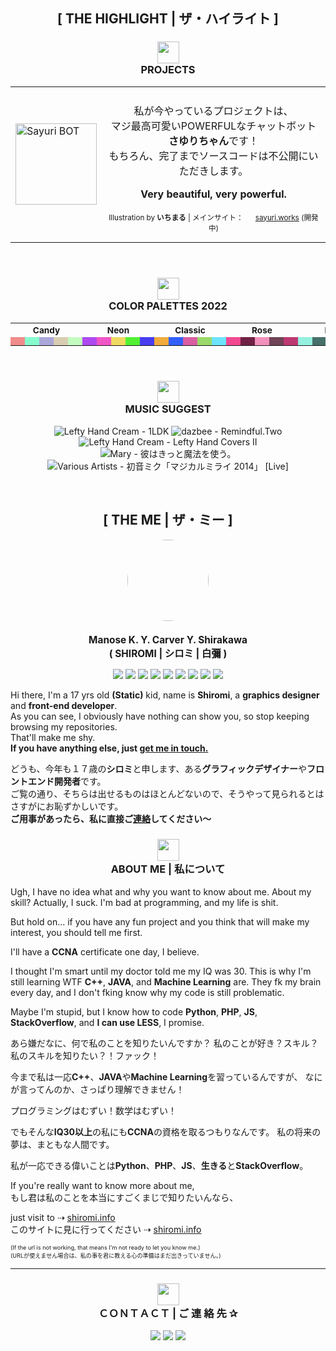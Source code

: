 <h2 align="center" class="maintitle">[ THE HIGHLIGHT | ザ・ハイライト ]</h2>

<!-- Highlight: Projects -->
<h3 align="center" class="subtitle">
<img src="https://tokyo.s3.463.fish/assets/icons/cartoon_idea.svg" height="auto" width="35px"><br/>
PROJECTS
</h3>

<table style="margin-left: auto; margin-right: auto">
<tr>

<td>
    <img alt="Sayuri BOT" src="https://tokyo.s3.463.fish/assets/sayuri/avatar_01-rebg-center.png" height="auto" width="130px">
</td>

<td>
    <p align="center" style="padding-top: 7px">
        私が今やっているプロジェクトは、<br>
        マジ最高可愛いPOWERFULなチャットボット<b>さゆりちゃん</b>です！<br>
        もちろん、完了までソースコードは不公開にいただきします。
    </p><p align="center">
        <b>Very beautiful, very powerful.</b>
    </p><p align="center" style="font-size: 0.73em">
        Illustration by <b>いちまる</b> | メインサイト： <img src="https://tokyo.s3.463.fish/assets/sayuri/favicon_01.png" height="auto" width="16px" / ><a href="https://sayuri.works">sayuri.works</a> (開発中)
    </p>
</td>

</tr>
</table>

<br>

<!-- Highlight: Colors -->
<h3 align="center" class="subtitle">
<img src="https://tokyo.s3.463.fish/assets/icons/cartoon_bird.svg" height="auto" width="35px"><br/>
COLOR PALETTES 2022
</h3>
<table style="margin-left: auto; margin-right: auto">
    <tr style="font-size: 0.85em">
        <th colspan="5" style="width: 20%"><b>Candy</b></th>
        <th colspan="5" style="width: 20%"><b>Neon</b></th>
        <th colspan="5" style="width: 20%"><b>Classic</b></th>
        <th colspan="5" style="width: 20%"><b>Rose</b></th>
        <th colspan="5" style="width: 20%"><b>Mint</b></th>
    </tr>
    <tr>
        <td bgcolor="#f08c8c">
        <img src="https://via.placeholder.com/15/f08c8c/000000?text=+" height="7px" width="7px" />
        </td>
        <td bgcolor="#86fcce">
        <img src="https://via.placeholder.com/15/86fcce/000000?text=+" height="7px" width="7px" />
        </td>
        <td bgcolor="#aaa7d9">
        <img src="https://via.placeholder.com/15/aaa7d9/000000?text=+" height="7px" width="7px" />
        </td>
        <td bgcolor="#d9ceb2">
        <img src="https://via.placeholder.com/15/d9ceb2/000000?text=+" height="7px" width="7px" />
        </td>
        <td bgcolor="#c3fcc0">
        <img src="https://via.placeholder.com/15/c3fcc0/000000?text=+" height="7px" width="7px" />
        </td>
    </>
        <td bgcolor="#ae4af0">
        <img src="https://via.placeholder.com/15/ae4af0/000000?text=+" height="7px" width="7px" />
        </td>
        <td bgcolor="#f056c7">
        <img src="https://via.placeholder.com/15/f056c7/000000?text=+" height="7px" width="7px" />
        </td>
        <td bgcolor="#f0d962">
        <img src="https://via.placeholder.com/15/f0d962/000000?text=+" height="7px" width="7px" />
        </td>
        <td bgcolor="#51f032">
        <img src="https://via.placeholder.com/15/51f032/000000?text=+" height="7px" width="7px" />
        </td>
        <td bgcolor="#483ef0">
        <img src="https://via.placeholder.com/15/483ef0/000000?text=+" height="7px" width="7px" />
        </td>
    </>
        <td bgcolor="#f0ab3c">
        <img src="https://via.placeholder.com/15/f0ab3c/000000?text=+" height="7px" width="7px" />
        </td>
        <td bgcolor="#3260fc">
        <img src="https://via.placeholder.com/15/3260fc/000000?text=+" height="7px" width="7px" />
        </td>
        <td bgcolor="#d95fa2">
        <img src="https://via.placeholder.com/15/d95fa2/000000?text=+" height="7px" width="7px" />
        </td>
        <td bgcolor="#9ad96a">
        <img src="https://via.placeholder.com/15/9ad96a/000000?text=+" height="7px" width="7px" />
        </td>
        <td bgcolor="#6de4fc">
        <img src="https://via.placeholder.com/15/6de4fc/000000?text=+" height="7px" width="7px" />
        </td>
    </>
        <td bgcolor="#f04991">
        <img src="https://via.placeholder.com/15/f04991/000000?text=+" height="7px" width="7px" />
        </td>
        <td bgcolor="#702244">
        <img src="https://via.placeholder.com/15/702244/000000?text=+" height="7px" width="7px" />
        </td>
        <td bgcolor="#f291bb">
        <img src="https://via.placeholder.com/15/f291bb/000000?text=+" height="7px" width="7px" />
        </td>
        <td bgcolor="#704357">
        <img src="https://via.placeholder.com/15/704357/000000?text=+" height="7px" width="7px" />
        </td>
        <td bgcolor="#bd3972">
        <img src="https://via.placeholder.com/15/bd3972/000000?text=+" height="7px" width="7px" />
        </td>
    </>
        <td bgcolor="#94f0e0">
        <img src="https://via.placeholder.com/15/94f0e0/000000?text=+" height="7px" width="7px" />
        </td>
        <td bgcolor="#467069">
        <img src="https://via.placeholder.com/15/467069/000000?text=+" height="7px" width="7px" />
        </td>
        <td bgcolor="#4ef2d7">
        <img src="https://via.placeholder.com/15/4ef2d7/000000?text=+" height="7px" width="7px" />
        </td>
        <td bgcolor="#247063">
        <img src="https://via.placeholder.com/15/247063/000000?text=+" height="7px" width="7px" />
        </td>
        <td bgcolor="#75bdb1">
        <img src="https://via.placeholder.com/15/75bdb1/000000?text=+" height="7px" width="7px" />
        </td>
    </tr>
</table>

<br/>

<!-- Highlight: Music -->
<h3 align="center" class="subtitle">
<img src="https://tokyo.s3.463.fish/assets/icons/cartoon_heart.svg" height="auto" width="35px"><br/>
MUSIC SUGGEST
</h3>
<!-- lastfm -->
<p align="center"><img src="https://lastfm.freetls.fastly.net/i/u/64s/33010865c8959f3ee26c701d7ce9e952.jpg" title="Lefty Hand Cream - 1LDK"> <img src="https://lastfm.freetls.fastly.net/i/u/64s/2d956e42c1580deb21af81e0189a8620.jpg" title="dazbee - Remindful.Two"> <img src="https://lastfm.freetls.fastly.net/i/u/64s/4a283abc54e92e660d8ed3707bc44e20.jpg" title="Lefty Hand Cream - Lefty Hand Covers II"> <img src="https://lastfm.freetls.fastly.net/i/u/64s/8c42b5f314ee21ede34af42f0f4e50fb.jpg" title="Mary - 彼はきっと魔法を使う。"> <img src="https://lastfm.freetls.fastly.net/i/u/64s/edbcf08c295304027d134af25abf0383.jpg" title="Various Artists - 初音ミク「マジカルミライ 2014」 [Live]"> </p>

<br/>

<h2 align="center" class="maintitle">[ THE ME | ザ・ミー ]</h2>
<p align="center">
    <img src="https://avatars.githubusercontent.com/u/25238558" height="auto" width="130" style="border-radius:50%">
</p>
<h3 align="center" style="font-size: 1.1em">
    Manose K. Y. Carver Y. Shirakawa<br/>
    ( SHIROMI | シロミ | 白彌 )
</h3>
<p align="center">
    <img src="https://img.shields.io/badge/RHEL-ee0000?style=flat-square&logo=redhat" />
    <img src="https://img.shields.io/badge/CentOS-blue?style=flat-square&logo=centos" />
    <img src="https://img.shields.io/badge/AWS-fc4c02?style=flat-square&logo=amazonaws" />
    <img src="https://img.shields.io/badge/GCP-fefefe?style=flat-square&logo=googlecloud" />
    <img src="https://img.shields.io/badge/Docker-fbfbfb?style=flat-square&logo=docker" />
    <img src="https://img.shields.io/badge/Vue.js-f9f9f9?style=flat-square&logo=vue.js" />
    <img src="https://img.shields.io/badge/Python-6de4fc?style=flat-square&logo=python" />
    <img src="https://img.shields.io/badge/VS%20Code-blue?style=flat-square&logo=visualstudiocode" />
    <img src="https://img.shields.io/badge/Sublime%20Text-f2f2f2?style=flat-square&logo=sublimetext" />
</p>

<p>
    Hi there, I'm a 17 yrs old <b>(Static)</b> kid, name is <b>Shiromi</b>, a <b>graphics designer</b> and <b>front-end developer</b>.<br/>
    As you can see, I obviously have nothing can show you, so stop keeping browsing my repositories.<br/>
    That'll make me shy.</br/>
    <b>If you have anything else, just <a href="#contact">get me in touch.</a></b>
</p>
<p>
    どうも、今年も１７歳の<b>シロミ</b>と申します、ある<b>グラフィックデザイナー</b>や<b>フロントエンド開発者</b>です。<br/>
    ご覧の通り、そちらは出せるものはほとんどないので、そうやって見られるとはさすがにお恥ずかしいです。<br/>
    <b>ご用事があったら、私に直接ご<a href="#contact">連絡</a>してください～</b>
</p>

<h3 align="center" id="about" class="subtitle">
<img src="https://tokyo.s3.463.fish/assets/icons/cartoon_personal.svg" height="auto" width="35px"><br/>
ABOUT ME | 私について
</h3>

Ugh, I have no idea what and why you want to know about me.
About my skill? Actually, I suck.
I'm bad at programming, and my life is shit.

But hold on... if you have any fun project and you think that will make my interest, you should tell me first.

I'll have a **CCNA** certificate one day, I believe.

I thought I'm smart until my doctor told me my IQ was 30.
This is why I'm still learning WTF **C++**, **JAVA**, and **Machine Learning** are.
They fk my brain every day, and I don't fking know why my code is still problematic.

Maybe I'm stupid, but I know how to code **Python**, **PHP**, **JS**, **StackOverflow**,
and **I can use LESS**, I promise.

あら嫌だなに、何で私のことを知りたいんですか？
私のことが好き？スキル？
私のスキルを知りたい？！ファック！

今まで私は一応**C++**、**JAVA**や**Machine Learning**を習っているんですが、
なにが言ってんのか、さっぱり理解できません！

プログラミングはむずい！数学はむずい！

でもそんな**IQ30以上**の私にも**CCNA**の資格を取るつもりなんです。
私の将来の夢は、まともな人間です。

私が一応できる偉いことは**Python**、**PHP**、**JS**、**生きる**と**StackOverflow**。

If you're really want to know more about me,<br/>
もし君は私のことを本当にすごくまじで知りたいんなら、

just visit to ⇢ [shiromi.info](https://shiromi.info)<br/>
このサイトに見に行ってください ⇢ [shiromi.info](https://shiromi.info)

<span style="font-size: 0.65em">
(If the url is not working, that means I'm not ready to let you know me.)<br/>
(URLが使えません場合は、私の事を君に教える心の準備はまだ出きっていません。)
</span>
</p>

<hr/>


<h3 align="center" id="contact" class="subtitle">
<img src="https://tokyo.s3.463.fish/assets/icons/cartoon_chat.svg" height="auto" width="35px"><br/>
ＣＯＮＴＡＣＴ | ご 連 絡 先 ✰
</h3>

<p align="center">
    <a href="mailto:catch@463.fish"><img src="https://img.shields.io/badge/Email-3260fc?style=for-the-badge&logo=Mail.Ru&logoColor=white" /></a>
    <a href="https://discord.gg/shiromi"><img src="https://img.shields.io/badge/Discord-5865F2?style=for-the-badge&logo=discord&logoColor=white" /></a>
    <a href="https://t.me/WhiteFish_Shiromi"><img src="https://img.shields.io/badge/Telegram-2CA5E0?style=for-the-badge&logo=telegram&logoColor=white" /></a>
</p>
